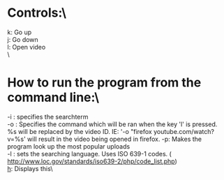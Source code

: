 # Controls:\
 k: Go up\
 j: Go down\
 l: Open video\
 \
# How to run the program from the command line:\
 -i <searchterm>: specifies the searchterm\
 -o <format>: Specifies the command which will be ran when the key 'l' is pressed. %s will be replaced by the video ID.
  IE: '-o "firefox youtube.com/watch?v=%s' will result in the video being opened in firefox.
 -p: Makes the program look up the most popular uploads\
 -l <lang>: sets the searching language. Uses ISO 639-1 codes. ( http://www.loc.gov/standards/iso639-2/php/code_list.php)\
 [h](-h): Displays this\

